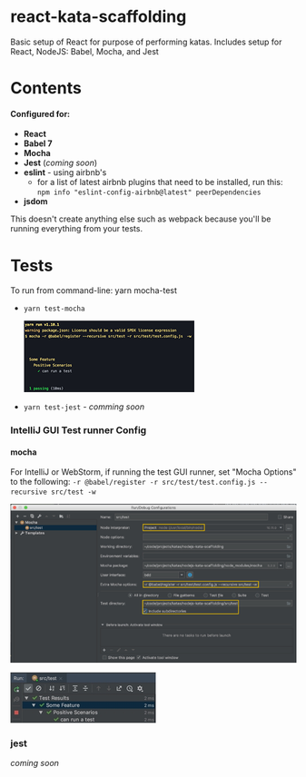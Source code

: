# react-kata-scaffolding
Basic setup of React for purpose of performing katas.  Includes setup for React, NodeJS: Babel, Mocha, and Jest

# Contents
#### Configured for:
 - **React**
 - **Babel 7**
 - **Mocha**
 - **Jest** (_coming soon_)
 - **eslint** - using airbnb's
   - for a list of latest airbnb plugins that need to be installed, run this: `npm info "eslint-config-airbnb@latest" peerDependencies`
 - **jsdom**

This doesn't create anything else such as webpack because you'll be running everything from your tests.

# Tests

To run from command-line: yarn mocha-test
- `yarn test-mocha`

    ![example of running tests with mocha](https://github.com/dschinkel/nodejs-kata-scaffolding/raw/master/images/console-run-tests.png)

- `yarn test-jest` - _comming soon_

### IntelliJ GUI Test runner Config

#### mocha
For IntelliJ or WebStorm, if running the test GUI runner, set "Mocha Options" to the following: `-r @babel/register -r src/test/test.config.js --recursive src/test -w`

![example of running tests with mocha](https://github.com/dschinkel/nodejs-kata-scaffolding/raw/master/images/intellij-mocha-test-configuration.png)

![example of running tests with mocha](https://github.com/dschinkel/nodejs-kata-scaffolding/raw/master/images/intellij-mocha-test-gui-run.png)

### jest
_coming soon_
